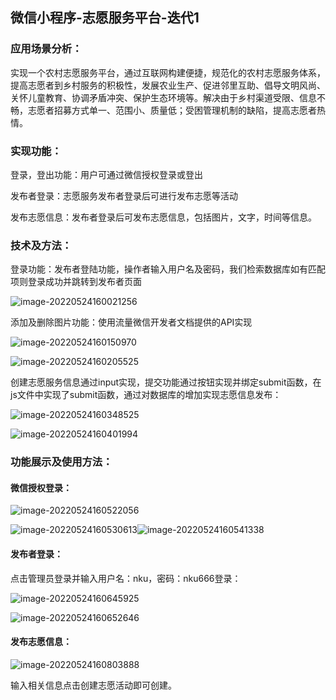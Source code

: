 ## 微信小程序-志愿服务平台-迭代1

### 应用场景分析：

  实现一个农村志愿服务平台，通过互联网构建便捷，规范化的农村志愿服务体系，提高志愿者到乡村服务的积极性，发展农业生产、促进邻里互助、倡导文明风尚、关怀儿童教育、协调矛盾冲突、保护生态环境等。解决由于乡村渠道受限、信息不畅，志愿者招募方式单一、范围小、质量低；受困管理机制的缺陷，提高志愿者热情。

### 实现功能：

登录，登出功能：用户可通过微信授权登录或登出

发布者登录：志愿服务发布者登录后可进行发布志愿等活动

发布志愿信息：发布者登录后可发布志愿信息，包括图片，文字，时间等信息。

### 技术及方法：

登录功能：发布者登陆功能，操作者输入用户名及密码，我们检索数据库如有匹配项则登录成功并跳转到发布者页面

![image-20220524160021256](C:\Users\y'j'd'n\AppData\Roaming\Typora\typora-user-images\image-20220524160021256.png)

添加及删除图片功能：使用流量微信开发者文档提供的API实现

![image-20220524160150970](C:\Users\y'j'd'n\AppData\Roaming\Typora\typora-user-images\image-20220524160150970.png)

![image-20220524160205525](C:\Users\y'j'd'n\AppData\Roaming\Typora\typora-user-images\image-20220524160205525.png)

创建志愿服务信息通过input实现，提交功能通过按钮实现并绑定submit函数，在js文件中实现了submit函数，通过对数据库的增加实现志愿信息发布：

![image-20220524160348525](C:\Users\y'j'd'n\AppData\Roaming\Typora\typora-user-images\image-20220524160348525.png)

![image-20220524160401994](C:\Users\y'j'd'n\AppData\Roaming\Typora\typora-user-images\image-20220524160401994.png)

### 功能展示及使用方法：

#### 微信授权登录：

![image-20220524160522056](C:\Users\y'j'd'n\AppData\Roaming\Typora\typora-user-images\image-20220524160522056.png)

![image-20220524160530613](C:\Users\y'j'd'n\AppData\Roaming\Typora\typora-user-images\image-20220524160530613.png)![image-20220524160541338](C:\Users\y'j'd'n\AppData\Roaming\Typora\typora-user-images\image-20220524160541338.png)

#### 发布者登录：

点击管理员登录并输入用户名：nku，密码：nku666登录：

![image-20220524160645925](C:\Users\y'j'd'n\AppData\Roaming\Typora\typora-user-images\image-20220524160645925.png)

![image-20220524160652646](C:\Users\y'j'd'n\AppData\Roaming\Typora\typora-user-images\image-20220524160652646.png)

#### 发布志愿信息：

![image-20220524160803888](C:\Users\y'j'd'n\AppData\Roaming\Typora\typora-user-images\image-20220524160803888.png)

输入相关信息点击创建志愿活动即可创建。